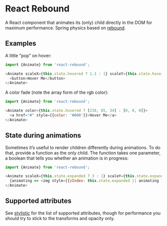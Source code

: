 # React Rebound

A React component that animates its (only) child directly in the DOM for maximum performance. Spring physics based on [rebound](https://github.com/facebook/rebound-js).

## Examples

A little “pop” on hover:

```js
import {Animate} from 'react-rebound';

<Animate scaleX={this.state.hovered ? 1.1 : 1} scaleY={this.state.hovered ? 1.1 : 1}>
  <button>Hover Me</button>
</Animate>
```

A color fade (note the array form of the rgb color):

```js
import {Animate} from 'react-rebound';

<Animate color={this.state.hovered ? [238, 85, 34] : [0, 0, 0]}>
  <a href="#" style={{color: '#000'}}>Hover Me</a>
</Animate>
```

## State during animations

Sometimes it’s useful to render children differently during animations. To do that, provide a function as the only child. The function takes one parameter, a boolean that tells you whether an animation is in progress:

```js
import {Animate} from 'react-rebound';

<Animate scaleX={this.state.expanded ? 3 : 1} scaleY={this.state.expanded ? 3 : 1}>
  {animating => <img style={{zIndex: this.state.expanded || animating ? 1 : 0}} />}
</Animate>
```

## Supported attributes

See [stylistic](https://github.com/steadicat/stylistic) for the list of supported attributes, though for performance you should try to stick to the transforms and opacity only.


